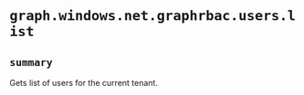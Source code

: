 # `graph.windows.net.graphrbac.users.list`

## `summary`
Gets list of users for the current tenant.


